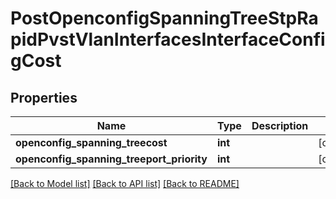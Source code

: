 # PostOpenconfigSpanningTreeStpRapidPvstVlanInterfacesInterfaceConfigCost

## Properties
Name | Type | Description | Notes
------------ | ------------- | ------------- | -------------
**openconfig_spanning_treecost** | **int** |  | [optional] 
**openconfig_spanning_treeport_priority** | **int** |  | [optional] 

[[Back to Model list]](../README.md#documentation-for-models) [[Back to API list]](../README.md#documentation-for-api-endpoints) [[Back to README]](../README.md)


